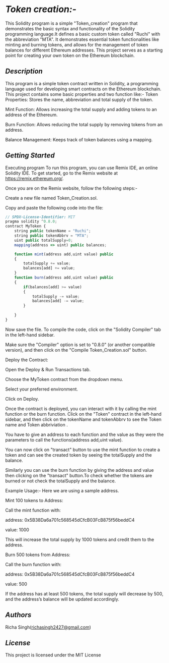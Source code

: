 # _Token creation:-_

This Solidity program is a simple "Token_creation" program that demonstrates the basic syntax and functionality of the Solidity programming language.It defines a basic custom token called "Ruchi" with the abbreviation "MTA". It demonstrates essential token functionalities like minting and burning tokens, and allows for the management of token balances for different Ethereum addresses. This project serves as a starting point for creating your own token on the Ethereum blockchain.

## _Description_
This program is a simple token contract written in Solidity, a programming language used for developing smart contracts on the Ethereum blockchain. This project contains some basic properties and two function like:-
Token Properties: Stores the name, abbreviation and total supply of the token.

Mint Function: Allows increasing the total supply and adding tokens to an address of the Ethereum.

Burn Function: Allows reducing the total supply by removing tokens from an address.

Balance Management: Keeps track of token balances using a mapping.

## _Getting Started_
Executing program
To run this program, you can use Remix IDE, an online Solidity IDE. To get started, go to the Remix website at https://remix.ethereum.org/.

Once you are on the Remix website, follow the following steps:-

Create a new file named Token_Creation.sol.

Copy and paste the following code into the file:
```javascript
// SPDX-License-Identifier: MIT
pragma solidity ^0.8.0;
contract MyToken {
    string public tokenName = "Ruchi";
    string public tokenAbbrv = "MTA";
    uint public totalSupply=0;
    mapping(address => uint) public balances;

    function mint(address add,uint value) public 
    {
        totalSupply += value;
        balances[add] += value;
    }
    function burn(address add,uint value) public 
    {
        if(balances[add] >= value)
        {
            totalSupply -= value;
            balances[add] -= value; 
        }
        
    }
}
```
Now save the file.
To compile the code, click on the "Solidity Compiler" tab in the left-hand sidebar. 

Make sure the "Compiler" option is set to "0.8.0" (or another compatible version), and then click on the "Compile Token_Creation.sol" button.

Deploy the Contract:

Open the Deploy & Run Transactions tab.

Choose the MyToken contract from the dropdown menu.

Select your preferred environment.

Click on Deploy.

Once the contract is deployed, you can interact with it by calling the mint function or the burn function. Click on the "Token" contract in the left-hand sidebar, and then click on the tokenName and tokenAbbrv to see the Token name and Token abbriviation .

You have to give an address to each function and the value as they were the parameters to call the functions(address add,uint value).

You can now click on "transact" button to use the mint function to create a token and can see the created token by seeing the totalSupply and the balance.

Similarly you can use the burn function by giving the address and value then clicking on the "transact" button.To check whether the tokens are burned or not check the totalSupply and the balance.


Example Usage:-
Here we are using a sample address.

Mint 100 tokens to Address:

Call the mint function with:

address: 0x5B38Da6a701c568545dCfcB03FcB875f56beddC4

value: 1000

This will increase the total supply by 1000 tokens and credit them to the address.

Burn 500 tokens from Address:

Call the burn function with:

address: 0x5B38Da6a701c568545dCfcB03FcB875f56beddC4

value: 500

If the address has at least 500 tokens, the total supply will decrease by 500, and the address’s balance will be updated accordingly.

## _Authors_
Richa Singh(richasingh2427@gmail.com)

## _License_
This project is licensed under the MIT License
